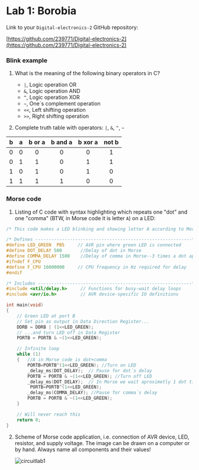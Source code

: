 # Lab 1: Borobia

Link to your `Digital-electronics-2` GitHub repository:

   [https://github.com/239771/Digital-electronics-2](https://github.com/239771/Digital-electronics-2)


### Blink example

1. What is the meaning of the following binary operators in C?
   * `|`, Logic operation OR
   * `&`, Logic operation AND
   * `^`, Logic operation XOR
   * `~`, One´s complement operation
   * `<<`, Left shifting operation
   * `>>`, Right shifting operation

2. Complete truth table with operators: `|`, `&`, `^`, `~`

| **b** | **a** |**b or a** | **b and a** | **b xor a** | **not b** |
| :-: | :-: | :-: | :-: | :-: | :-: |
| 0 | 0 | 0 | 0 | 0 | 1 |
| 0 | 1 | 1 | 0 | 1 | 1 |
| 1 | 0 | 1 | 0 | 1 | 0 |
| 1 | 1 | 1 | 1 | 0 | 0 |


### Morse code

1. Listing of C code with syntax highlighting which repeats one "dot" and one "comma" (BTW, in Morse code it is letter `A`) on a LED:

```c
/* This code makes a LED blinking and showing letter A according to Morse´s code*/

/* Defines -----------------------------------------------------------*/
#define LED_GREEN  PB5     // AVR pin where green LED is connected
#define DOT_DELAY 500       //Delay of dot in Morse
#define COMMA_DELAY 1500    //Delay of comma in Morse--3 times a dot aprox
#ifndef F_CPU
#define F_CPU 16000000     // CPU frequency in Hz required for delay
#endif

/* Includes ----------------------------------------------------------*/
#include <util/delay.h>     // Functions for busy-wait delay loops
#include <avr/io.h>         // AVR device-specific IO definitions

int main(void)
{
    // Green LED at port B
    // Set pin as output in Data Direction Register...
    DDRB = DDRB | (1<<LED_GREEN);
    // ...and turn LED off in Data Register
    PORTB = PORTB & ~(1<<LED_GREEN);

    // Infinite loop
    while (1)
    {   //A in Morse code is dot+comma
        PORTB=PORTB^(1<<LED_GREEN); //Turn on LED
        _delay_ms(DOT_DELAY);  // Pause for dot´s delay
        PORTB = PORTB & ~(1<<LED_GREEN); //Turn off LED
        _delay_ms(DOT_DELAY);  // In Morse we wait aproximetly 1 dot time between symbols
         PORTB=PORTB^(1<<LED_GREEN); 
        _delay_ms(COMMA_DELAY); //Pause for comma´s delay
        PORTB = PORTB & ~(1<<LED_GREEN);     
    }

    // Will never reach this
    return 0;
}
```


2. Scheme of Morse code application, i.e. connection of AVR device, LED, resistor, and supply voltage. The image can be drawn on a computer or by hand. Always name all components and their values!

     ![circuitlab1](https://user-images.githubusercontent.com/91123594/135823136-34f3a539-4fe5-411a-a950-7fb43b3d4cfd.png)
